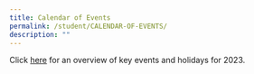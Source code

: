 ```yaml
---
title: Calendar of Events
permalink: /student/CALENDAR-OF-EVENTS/
description: ""
---
```

Click [here](/files/Student/Calendar%20of%20Events/Overview%20of%20Key%20Events%20and%20Holidays.pdf) for an overview of key events and holidays for 2023.